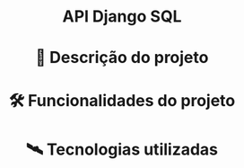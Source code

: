 # <h1 align = "center">API Django SQL</h1>

# <h1 align = "center">🧾 Descrição do projeto</h1>

# <h1 align = "center">🛠 Funcionalidades do projeto</h1>

# <h1 align="center">🛰️ Tecnologias utilizadas</h1>
